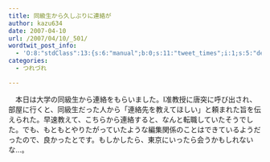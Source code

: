 ```yaml
---
title: 同級生から久しぶりに連絡が
author: kazu634
date: 2007-04-10
url: /2007/04/10/_501/
wordtwit_post_info:
  - 'O:8:"stdClass":13:{s:6:"manual";b:0;s:11:"tweet_times";i:1;s:5:"delay";i:0;s:7:"enabled";i:1;s:10:"separation";s:2:"60";s:7:"version";s:3:"3.7";s:14:"tweet_template";b:0;s:6:"status";i:2;s:6:"result";a:0:{}s:13:"tweet_counter";i:2;s:13:"tweet_log_ids";a:1:{i:0;i:2869;}s:9:"hash_tags";a:0:{}s:8:"accounts";a:1:{i:0;s:7:"kazu634";}}'
categories:
  - つれづれ

---
```

<div class="section">
<p>
    　本日は大学の同級生から連絡をもらいました。I准教授に唐突に呼び出され、部屋に行くと、同級生だった人から「連絡先を教えてほしい」と頼まれた旨を伝えられた。早速教えて、こちらから連絡すると、なんと転職していたそうでした。でも、もともとやりたがっていたような編集関係のことはできているようだったので、良かったとです。もしかしたら、東京にいったら会うかもしれないな…。
</p>
</div>